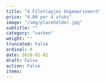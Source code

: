 ```yaml
---
title: "4 Filetlapjes Ongemarineerd"
price: "4.00 per 4 stuks"
image: "/img/placeholder.jpg"
subtitle: ""
category: "varken"
weight: ""
truncated: False
ordinal: 0
date: 2020-01-01
draft: False
action: False
items: 
---
```

